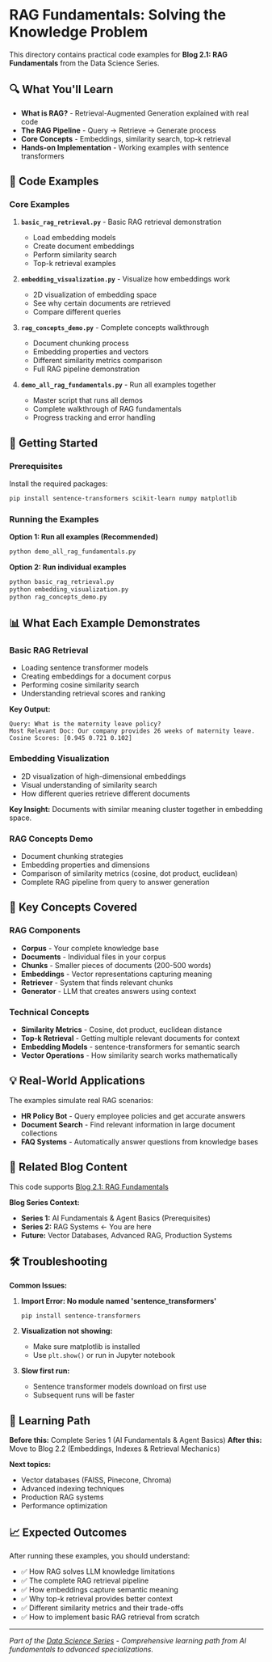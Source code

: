 # RAG Fundamentals: Solving the Knowledge Problem

This directory contains practical code examples for **Blog 2.1: RAG Fundamentals** from the Data Science Series.

## 🔍 What You'll Learn

- **What is RAG?** - Retrieval-Augmented Generation explained with real code
- **The RAG Pipeline** - Query → Retrieve → Generate process  
- **Core Concepts** - Embeddings, similarity search, top-k retrieval
- **Hands-on Implementation** - Working examples with sentence transformers

## 📁 Code Examples

### Core Examples

1. **`basic_rag_retrieval.py`** - Basic RAG retrieval demonstration
   - Load embedding models
   - Create document embeddings  
   - Perform similarity search
   - Top-k retrieval examples

2. **`embedding_visualization.py`** - Visualize how embeddings work
   - 2D visualization of embedding space
   - See why certain documents are retrieved
   - Compare different queries

3. **`rag_concepts_demo.py`** - Complete concepts walkthrough
   - Document chunking process
   - Embedding properties and vectors
   - Different similarity metrics comparison
   - Full RAG pipeline demonstration

4. **`demo_all_rag_fundamentals.py`** - Run all examples together
   - Master script that runs all demos
   - Complete walkthrough of RAG fundamentals
   - Progress tracking and error handling

## 🚀 Getting Started

### Prerequisites

Install the required packages:

```bash
pip install sentence-transformers scikit-learn numpy matplotlib
```

### Running the Examples

**Option 1: Run all examples (Recommended)**
```bash
python demo_all_rag_fundamentals.py
```

**Option 2: Run individual examples**
```bash
python basic_rag_retrieval.py
python embedding_visualization.py  
python rag_concepts_demo.py
```

## 📊 What Each Example Demonstrates

### Basic RAG Retrieval
- Loading sentence transformer models
- Creating embeddings for a document corpus
- Performing cosine similarity search
- Understanding retrieval scores and ranking

**Key Output:**
```
Query: What is the maternity leave policy?
Most Relevant Doc: Our company provides 26 weeks of maternity leave.
Cosine Scores: [0.945 0.721 0.102]
```

### Embedding Visualization
- 2D visualization of high-dimensional embeddings
- Visual understanding of similarity search
- How different queries retrieve different documents

**Key Insight:** Documents with similar meaning cluster together in embedding space.

### RAG Concepts Demo
- Document chunking strategies
- Embedding properties and dimensions
- Comparison of similarity metrics (cosine, dot product, euclidean)
- Complete RAG pipeline from query to answer generation

## 🧠 Key Concepts Covered

### RAG Components
- **Corpus** - Your complete knowledge base
- **Documents** - Individual files in your corpus  
- **Chunks** - Smaller pieces of documents (200-500 words)
- **Embeddings** - Vector representations capturing meaning
- **Retriever** - System that finds relevant chunks
- **Generator** - LLM that creates answers using context

### Technical Concepts  
- **Similarity Metrics** - Cosine, dot product, euclidean distance
- **Top-k Retrieval** - Getting multiple relevant documents for context
- **Embedding Models** - sentence-transformers for semantic search
- **Vector Operations** - How similarity search works mathematically

## 💡 Real-World Applications

The examples simulate real RAG scenarios:
- **HR Policy Bot** - Query employee policies and get accurate answers
- **Document Search** - Find relevant information in large document collections
- **FAQ Systems** - Automatically answer questions from knowledge bases

## 🔗 Related Blog Content

This code supports [Blog 2.1: RAG Fundamentals](https://medium.com/@sadikkhadeer/rag-fundamentals-solving-the-knowledge-problem-7d4f6b0eda3a)

**Blog Series Context:**
- **Series 1:** AI Fundamentals & Agent Basics (Prerequisites)
- **Series 2:** RAG Systems ← You are here
- **Future:** Vector Databases, Advanced RAG, Production Systems

## 🛠 Troubleshooting

**Common Issues:**

1. **Import Error: No module named 'sentence_transformers'**
   ```bash
   pip install sentence-transformers
   ```

2. **Visualization not showing:** 
   - Make sure matplotlib is installed
   - Use `plt.show()` or run in Jupyter notebook

3. **Slow first run:** 
   - Sentence transformer models download on first use
   - Subsequent runs will be faster

## 🎯 Learning Path

**Before this:** Complete Series 1 (AI Fundamentals & Agent Basics)
**After this:** Move to Blog 2.2 (Embeddings, Indexes & Retrieval Mechanics)

**Next topics:**
- Vector databases (FAISS, Pinecone, Chroma)
- Advanced indexing techniques  
- Production RAG systems
- Performance optimization

## 📈 Expected Outcomes

After running these examples, you should understand:
- ✅ How RAG solves LLM knowledge limitations
- ✅ The complete RAG retrieval pipeline
- ✅ How embeddings capture semantic meaning
- ✅ Why top-k retrieval provides better context
- ✅ Different similarity metrics and their trade-offs
- ✅ How to implement basic RAG retrieval from scratch

---

*Part of the [Data Science Series](https://medium.com/@sadikkhadeer/data-science-series-complete-learning-path-updated-weekly-83611dea41fb) - Comprehensive learning path from AI fundamentals to advanced specializations.*
